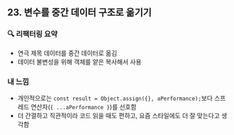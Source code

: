 ## 23. 변수를 중간 데이터 구조로 옮기기

### 🔍 리팩터링 요약

- 연극 제목 데이터를 중간 데이터로 옮김
- 데이터 불변성을 위해 객체를 얕은 복사해서 사용

### 내 느낌

- 개인적으로는 `const result = Object.assign({}, aPerformance);`보다 스프레드 연산자(`{ ...aPerformance }`)를 선호함
- 더 간결하고 직관적이라 코드 읽을 때도 편하고, 요즘 스타일에도 더 잘 맞는다고 생각함
